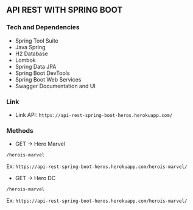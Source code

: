 ## API REST WITH SPRING BOOT

### Tech and Dependencies



  - Spring Tool Suite
  - Java Spring
  - H2 Database
  - Lombok
  - Spring Data JPA
  - Spring Boot DevTools
  - Spring Boot Web Services
  - Swagger Documentation and UI


### Link 

- Link API: `https://api-rest-spring-boot-heros.herokuapp.com/`

### Methods

- GET -> Hero Marvel

`/herois-marvel`

Ex: `https://api-rest-spring-boot-heros.herokuapp.com/herois-marvel/`

- GET -> Hero DC

`/herois-marvel`

Ex: `https://api-rest-spring-boot-heros.herokuapp.com/herois-marvel/`
